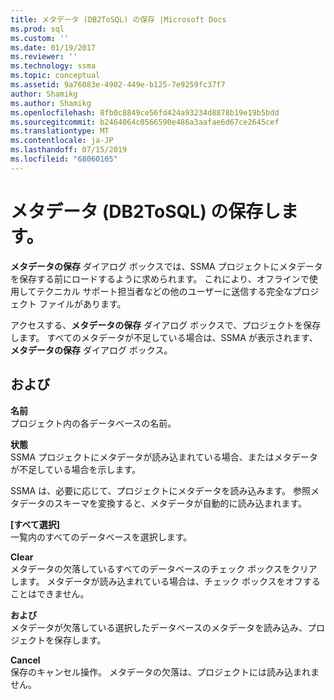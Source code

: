 ```yaml
---
title: メタデータ (DB2ToSQL) の保存 |Microsoft Docs
ms.prod: sql
ms.custom: ''
ms.date: 01/19/2017
ms.reviewer: ''
ms.technology: ssma
ms.topic: conceptual
ms.assetid: 9a76083e-4902-449e-b125-7e9259fc37f7
author: Shamikg
ms.author: Shamikg
ms.openlocfilehash: 8fb0c8849ce56fd424a93234d8878b19e19b5bdd
ms.sourcegitcommit: b2464064c0566590e486a3aafae6d67ce2645cef
ms.translationtype: MT
ms.contentlocale: ja-JP
ms.lasthandoff: 07/15/2019
ms.locfileid: "68060105"
---
```

# <a name="save-metadata-db2tosql"></a>メタデータ (DB2ToSQL) の保存します。
**メタデータの保存** ダイアログ ボックスでは、SSMA プロジェクトにメタデータを保存する前にロードするように求められます。 これにより、オフラインで使用してテクニカル サポート担当者などの他のユーザーに送信する完全なプロジェクト ファイルがあります。  
  
アクセスする、**メタデータの保存** ダイアログ ボックスで、プロジェクトを保存します。 すべてのメタデータが不足している場合は、SSMA が表示されます、**メタデータの保存** ダイアログ ボックス。  
  
## <a name="options"></a>および  
**名前**  
プロジェクト内の各データベースの名前。  
  
**状態**  
SSMA プロジェクトにメタデータが読み込まれている場合、またはメタデータが不足している場合を示します。  
  
SSMA は、必要に応じて、プロジェクトにメタデータを読み込みます。 参照メタデータのスキーマを変換すると、メタデータが自動的に読み込まれます。  
  
**[すべて選択]**  
一覧内のすべてのデータベースを選択します。  
  
**Clear**  
メタデータの欠落しているすべてのデータベースのチェック ボックスをクリアします。 メタデータが読み込まれている場合は、チェック ボックスをオフすることはできません。  
  
**および**  
メタデータが欠落している選択したデータベースのメタデータを読み込み、プロジェクトを保存します。  
  
**Cancel**  
保存のキャンセル操作。 メタデータの欠落は、プロジェクトには読み込まれません。  
  
